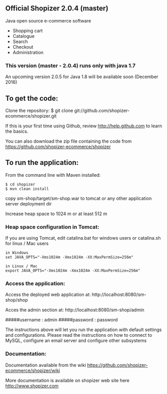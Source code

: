 Official Shopizer 2.0.4 (master)
-------------------
Java open source e-commerce software

- Shopping cart
- Catalogue
- Search
- Checkout
- Administration

### This version (master - 2.0.4) runs only with java 1.7
An upcoming version 2.0.5 for Java 1.8 will be available soon (December 2016)

To get the code:
-------------------
Clone the repository:
$ git clone git://github.com/shopizer-ecommerce/shopizer.git

If this is your first time using Github, review http://help.github.com to learn the basics.

You can also download the zip file containing the code from https://github.com/shopizer-ecommerce/shopizer 

To run the application:
-------------------	
From the command line with Maven installed:

	$ cd shopizer
	$ mvn clean install
	


copy sm-shop/target/sm-shop.war to tomcat or any other application server deployment dir

Increase heap space to 1024 m or at least 512 m

### Heap space configuration in Tomcat:


If you are using Tomcat, edit catalina.bat for windows users or catalina.sh for linux / Mac users

	in Windows
	set JAVA_OPTS="-Xms1024m -Xmx1024m -XX:MaxPermSize=256m" 
	
	in Linux / Mac
	export JAVA_OPTS="-Xms1024m -Xmx1024m -XX:MaxPermSize=256m" 


### Access the application:


Access the deployed web application at: http://localhost:8080/sm-shop/shop

Acces the admin section at: http://localhost:8080/sm-shop/admin

#####username : admin
#####password : password

The instructions above will let you run the application with default settings and configurations.
Please read the instructions on how to connect to MySQL, configure an email server and configure other subsystems

### Documentation:

Documentation available from the wiki <https://github.com/shopizer-ecommerce/shopizer/wiki>

More documentation is available on shopizer web site here <http://www.shopizer.com>
